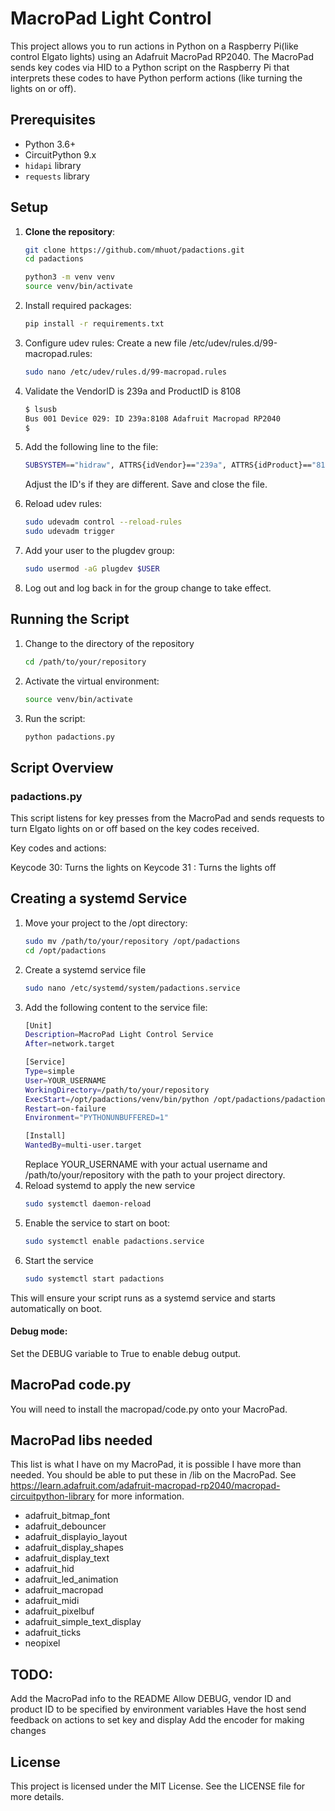 # MacroPad Light Control

This project allows you to run actions in Python on a Raspberry Pi(like control Elgato lights) using an Adafruit MacroPad RP2040. The MacroPad sends key codes via HID to a Python script on the Raspberry Pi that interprets these codes to have Python perform actions (like turning the lights on or off).

## Prerequisites

- Python 3.6+
- CircuitPython 9.x
- `hidapi` library
- `requests` library

## Setup

1. **Clone the repository**:
   ```bash
   git clone https://github.com/mhuot/padactions.git
   cd padactions
    ```
   ```bash
   python3 -m venv venv
   source venv/bin/activate
   ```
2. Install required packages:
   ```bash
   pip install -r requirements.txt
   ```
3. Configure udev rules:
   Create a new file /etc/udev/rules.d/99-macropad.rules:
   ```bash
   sudo nano /etc/udev/rules.d/99-macropad.rules
   ```
4. Validate the VendorID is 239a and ProductID is 8108
   ```bash
   $ lsusb
   Bus 001 Device 029: ID 239a:8108 Adafruit Macropad RP2040
   $
   ```

5. Add the following line to the file:
   ```bash
   SUBSYSTEM=="hidraw", ATTRS{idVendor}=="239a", ATTRS{idProduct}=="8108", MODE="0666", GROUP="plugdev"
   ```
   Adjust the ID's if they are different. Save and close the file.

6. Reload udev rules:
   ```bash
   sudo udevadm control --reload-rules
   sudo udevadm trigger
   ```

7. Add your user to the plugdev group:
   ```bash
   sudo usermod -aG plugdev $USER
   ```

8. Log out and log back in for the group change to take effect.

## Running the Script
1. Change to the directory of the repository
   ```bash
   cd /path/to/your/repository
   ```
2. Activate the virtual environment:
   ```bash
   source venv/bin/activate
   ```

3. Run the script:
   ```bash
   python padactions.py
   ```

## Script Overview
### padactions.py
This script listens for key presses from the MacroPad and sends requests to turn Elgato lights on or off based on the key codes received.

Key codes and actions:

Keycode 30: Turns the lights on
Keycode 31
: Turns the lights off

## Creating a systemd Service

1. Move your project to the /opt directory:
   ```bash
   sudo mv /path/to/your/repository /opt/padactions
   cd /opt/padactions
   ```
2. Create a systemd service file
    ```bash
    sudo nano /etc/systemd/system/padactions.service
    ```
3. Add the following content to the service file:
   ```bash
   [Unit]
   Description=MacroPad Light Control Service
   After=network.target

   [Service]
   Type=simple
   User=YOUR_USERNAME
   WorkingDirectory=/path/to/your/repository
   ExecStart=/opt/padactions/venv/bin/python /opt/padactions/padactions.py
   Restart=on-failure
   Environment="PYTHONUNBUFFERED=1"

   [Install]
   WantedBy=multi-user.target
   ```
   Replace YOUR_USERNAME with your actual username and /path/to/your/repository with the path to your project directory.
4. Reload systemd to apply the new service
   ```bash
   sudo systemctl daemon-reload
   ```
5. Enable the service to start on boot:
   ```bash
   sudo systemctl enable padactions.service
   ```
6. Start the service
   ```bash
   sudo systemctl start padactions
   ```
This will ensure your script runs as a systemd service and starts automatically on boot.

#### Debug mode:

Set the DEBUG variable to True to enable debug output.

## MacroPad code.py
You will need to install the macropad/code.py onto your MacroPad.

## MacroPad libs needed
This list is what I have on my MacroPad, it is possible I have more than needed. You should be able to put these in /lib on the MacroPad. See https://learn.adafruit.com/adafruit-macropad-rp2040/macropad-circuitpython-library for more information.
* adafruit_bitmap_font
* adafruit_debouncer
* adafruit_displayio_layout
* adafruit_display_shapes
* adafruit_display_text
* adafruit_hid
* adafruit_led_animation
* adafruit_macropad
* adafruit_midi
* adafruit_pixelbuf
* adafruit_simple_text_display
* adafruit_ticks
* neopixel

## TODO:
Add the MacroPad info to the README
Allow DEBUG, vendor ID and product ID to be specified by environment variables
Have the host send feedback on actions to set key and display
Add the encoder for making changes

## License
This project is licensed under the MIT License. See the LICENSE file for more details.